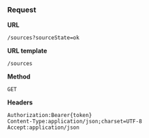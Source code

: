 ### Request

**URL**

`/sources?sourceState=ok`

**URL template**

`/sources`

**Method**

`GET`

**Headers**

`Authorization:Bearer{token}`  
`Content-Type:application/json;charset=UTF-8`  
`Accept:application/json`  
